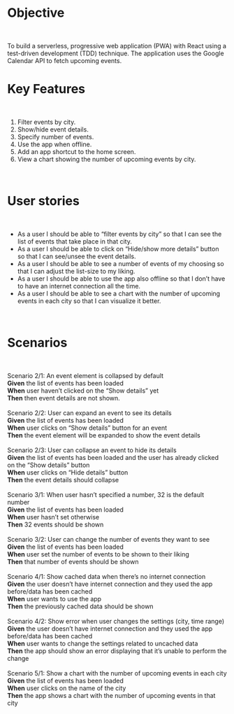 <h1>Objective</h1>
<br>
<p>To build a serverless, progressive web application (PWA) with React using a test-driven development (TDD) technique. The application uses the Google Calendar API to fetch upcoming events.</p>
<h1>Key Features</h1>
<br>
<ol>
  <li>Filter events by city.</li>
  <li>Show/hide event details.</li>
  <li>Specify number of events.</li>
  <li>Use the app when offline.</li>
  <li>Add an app shortcut to the home screen.</li>
  <li>View a chart showing the number of upcoming events by city.</li>
</ol>
<br>
<h1>User stories</h1>
<br>
<ul>
  <li>As a user I should be able to “filter events by city” so that I can see the list of events that take place in that city.</li>
  <li>As a user I should be able to click on “Hide/show more details” button so that I can see/unsee the event details.</li>
  <li>As a user I should be able to see a number of events of my choosing so that I can adjust the list-size to my liking.</li>
  <li>As a user I should be able to use the app also offline so that I don’t have to have an internet connection all the time.</li>
  <li>As a user I should be able to see a chart with the number of upcoming events in each city so that I can visualize it better.</li>
</ul>
<br>
<h1>Scenarios</h1>
<br>
<p>Scenario 2/1: An event element is collapsed by default<br>
<strong>Given</strong> the list of events has been loaded<br>
<strong>When</strong> user haven’t clicked on the “Show details” yet<br>
<strong>Then</strong> then event details are not shown.<br>
<br>
Scenario 2/2: User can expand an event to see its details<br>
<strong>Given</strong> the list of events has been loaded<br>
<strong>When</strong> user clicks on “Show details” button for an event<br>
<strong>Then</strong> the event element will be expanded to show the event details<br>
<br>
Scenario 2/3: User can collapse an event to hide its details<br>
<strong>Given</strong> the list of events has been loaded and the user has already clicked on the “Show details” button<br>
<strong>When</strong> user clicks on “Hide details” button<br>
<strong>Then</strong> the event details should collapse<br>
<br>
Scenario 3/1: When user hasn’t specified a number, 32 is the default number<br>
<strong>Given</strong> the list of events has been loaded<br>
<strong>When</strong> user hasn’t set otherwise<br>
<strong>Then</strong> 32 events should be shown<br>
<br>
Scenario 3/2: User can change the number of events they want to see<br>
<strong>Given</strong> the list of events has been loaded<br>
<strong>When</strong> user set the number of events to be shown to their liking<br>
<strong>Then</strong> that number of events should be shown<br>
<br>
Scenario 4/1: Show cached data when there’s no internet connection<br>
<strong>Given</strong> the user doesn’t have internet connection and they used the app before/data has been cached<br>
<strong>When</strong> user wants to use the app<br>
<strong>Then</strong> the previously cached data should be shown<br>
<br>
Scenario 4/2: Show error when user changes the settings (city, time range)<br>
<strong>Given</strong> the user doesn’t have internet connection and they used the app before/data has been cached<br>
<strong>When</strong> user wants to change the settings related to uncached data<br>
<strong>Then</strong> the app should show an error displaying that it’s unable to perform the change<br>
<br>
Scenario 5/1: Show a chart with the number of upcoming events in each city<br>
<strong>Given</strong> the list of events has been loaded<br>
<strong>When</strong> user clicks on the name of the city<br>
<strong>Then</strong> the app shows a chart with the number of upcoming events in that city</p>
